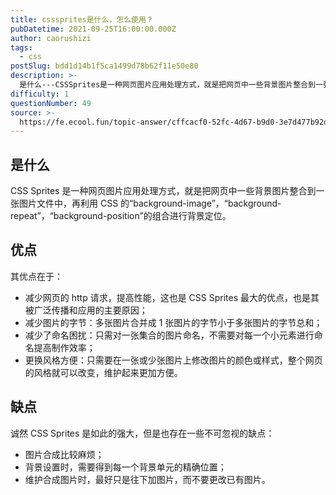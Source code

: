 ```yaml
---
title: csssprites是什么，怎么使用？
pubDatetime: 2021-09-25T16:00:00.000Z
author: caorushizi
tags:
  - css
postSlug: bdd1d14b1f5ca1499d78b62f11e50e80
description: >-
  是什么---CSSSprites是一种网页图片应用处理方式，就是把网页中一些背景图片整合到一张图片文件中，再利用CSS的“background-image”，“background-repeat”，“
difficulty: 1
questionNumber: 49
source: >-
  https://fe.ecool.fun/topic-answer/cffcacf0-52fc-4d67-b9d0-3e7d477b92d0?orderBy=updateTime&order=desc&tagId=11
---
```


## 是什么

CSS Sprites 是一种网页图片应用处理方式，就是把网页中一些背景图片整合到一张图片文件中，再利用 CSS 的“background-image”，“background- repeat”，“background-position”的组合进行背景定位。

## 优点

其优点在于：

- 减少网页的 http 请求，提高性能，这也是 CSS Sprites 最大的优点，也是其被广泛传播和应用的主要原因；
- 减少图片的字节：多张图片合并成 1 张图片的字节小于多张图片的字节总和；
- 减少了命名困扰：只需对一张集合的图片命名，不需要对每一个小元素进行命名提高制作效率；
- 更换风格方便：只需要在一张或少张图片上修改图片的颜色或样式，整个网页的风格就可以改变，维护起来更加方便。

## 缺点

诚然 CSS Sprites 是如此的强大，但是也存在一些不可忽视的缺点：

- 图片合成比较麻烦；
- 背景设置时，需要得到每一个背景单元的精确位置；
- 维护合成图片时，最好只是往下加图片，而不要更改已有图片。
